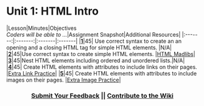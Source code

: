 # Unit 1: HTML Intro
|Lesson|Minutes|Objectives <br> *Coders will be able to ...*|Assignment Snapshot|Additional Resources|
|:-------:|:-------:|:-------|:-------|
|[**1**](https://docs.google.com/presentation/d/1HzOopTuIW7pD7YcoOloa199e1A_aq3DbAlkx8pePZvA/edit?usp=sharing)|45| Use correct syntax to create an an opening and a closing HTML tag for simple HTML elements. |N/A|
|[**2**](https://docs.google.com/presentation/d/1wRO99vG8nxiCPqQ_zUtmuttX5FDvQBkBAmWkUn4OQAA/edit?usp=sharing)|45|Use correct syntax to create simple HTML elements. |[HTML Madlibs](https://popcode.org/?gist=d80474fba512f1125127ace3120834ae)|
|[**3**](https://docs.google.com/presentation/d/1y6ToeKgovy-t439IlZ5Kb2Yk782SifwPEc33i7054AE/edit?usp=sharing)|45|Nest HTML elements including ordered and unordered lists.|N/A|
|[**4**](https://docs.google.com/presentation/d/1N-1PmHfFfOT6Ej0yNm0uXF3fpmJ43KJ9UIKKCP4E5Sg/edit?usp=sharing)|45| Create HTML elements with attributes to include links on their pages. |[Extra Link Practice](https://docs.google.com/presentation/d/16BcvV3tG--o31EHd42zul8RcAFiVz2VsFk2aTa5bAII/edit?usp=sharing)|
|[**5**](https://docs.google.com/presentation/d/1RNubqdVFKgW9v7VwAiVxnxFybtGBLv1Ks2dBecXqIfw/edit?usp=sharing)|45| Create HTML elements with attributes to include images on their pages. |[Extra Image Practice](https://docs.google.com/presentation/d/1o01iKOLNP2Hoa81v0evN-OyfnCdR1-6rqBkPD5TcUG0/edit?usp=sharing)|



 <h3 align="center"><a href="https://docs.google.com/forms/d/e/1FAIpQLSfx0wkLyw_jSOhWR2yY8GTR8TV2NXYZc40us7aPHnl9bO6WAQ/viewform">Submit Your Feedback</a> || <a href="https://github.com/ScriptEdcurriculum/curriculum17-18/wiki/1.-Foundations#unit-1-html">Contribute to the Wiki</a></h3> 
